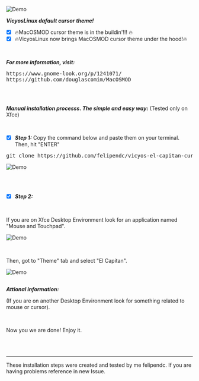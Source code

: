 ![Demo](https://i.imgur.com/CXNK87Y.png)<br />


***VicyosLinux dafault cursor theme!***


- [x] :fire:MacOSMOD cursor theme is in the buildin'!!! :fire:<br />
- [x] :fire:VicyosLinux now brings MacOSMOD cursor theme under the hood!:fire:<br />

<br>

***For more information, visit:***

<pre>
https://www.gnome-look.org/p/1241071/
https://github.com/douglascomim/MacOSMOD
</pre>

##

<br>


***Manual installation processs. The simple and easy way:*** (Tested only on Xfce)

<br>

- [x]  ***Step 1:*** Copy the command below and paste them on your terminal. Then, hit "ENTER"

<pre>git clone https://github.com/felipendc/vicyos-el-capitan-cursors-mod -b master $HOME/MacOSMOD && cd $HOME/MacOSMOD && sudo cp -r El_Capitan_Cursors/* /usr/share/icons/El_Capitan_Cursors && sudo rm -R $HOME/MacOSMOD*</pre>

![Demo](https://i.imgur.com/XCpL9xI.png)

<br>

<br>

- [x]  ***Step 2:***

<br>

If you are on Xfce Desktop Environment look for an application named "Mouse and Touchpad". 

![Demo](https://i.imgur.com/PtlCVx2.png)

<br>

Then, got to "Theme" tab and select "El Capitan".

![Demo](https://i.imgur.com/QqOn18l.png)

##

***Attional information:***

(If you are  on another Desktop Environment look for something related to mouse or cursor).

<br>

Now you we are done! Enjoy it.

<br>
<br>

----

These installation steps were created and tested by me felipendc. 
If you are having problems reference in new Issue.


